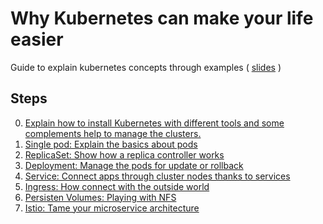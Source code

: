
# Why Kubernetes can make your life easier

Guide to explain kubernetes concepts through examples ( [slides](https://pipo02mix.github.io/why_k8s_can_make_our_life_easier/#/) )

## Steps

0) [Explain how to install Kubernetes with different tools and some complements help to manage the clusters.](/steps/0/README.md)
1) [Single pod: Explain the basics about pods](/steps/1/README.md)
2) [ReplicaSet: Show how a replica controller works](/steps/2/README.md)
3) [Deployment: Manage the pods for update or rollback](/steps/3/README.md)
4) [Service: Connect apps through cluster nodes thanks to services](/steps/4/README.md)
5) [Ingress: How connect with the outside world](/steps/5/README.md)
6) [Persisten Volumes: Playing with NFS](/steps/6/README.md)
10) [Istio: Tame your microservice architecture](/steps/10/README.md)
